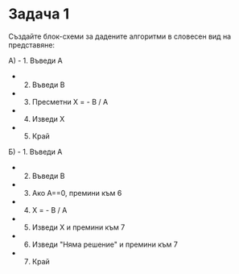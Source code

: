# Задача 1

Създайте блок-схеми за дадените алгоритми в словесен вид на представяне:

А) -  1. Въведи А
   - 2. Въведи B
   - 3. Пресметни X = - B / A
   - 4. Изведи X
   - 5. Край

Б) -  1. Въведи А
   - 2. Въведи B
   - 3. Ако A==0, премини към 6
   - 4. X = - B / A
   - 5. Изведи X и премини към 7
   - 6. Изведи "Няма решение" и премини към 7
   - 7. Край
